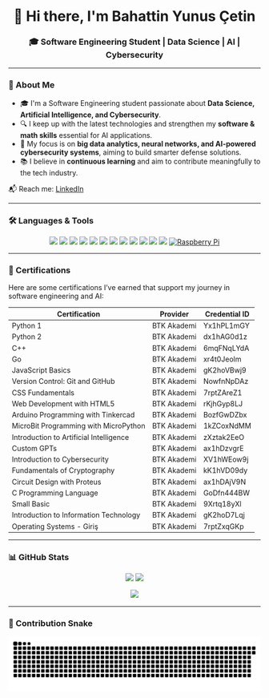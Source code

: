 
</p>

<h1 align="center">👋 Hi there, I'm Bahattin Yunus Çetin</h1>
<h3 align="center">🎓 Software Engineering Student | Data Science | AI | Cybersecurity</h3>

---

### 🌟 About Me
- 🎓 I'm a Software Engineering student passionate about **Data Science, Artificial Intelligence, and Cybersecurity**.  
- 🔍 I keep up with the latest technologies and strengthen my **software & math skills** essential for AI applications.  
- 🎯 My focus is on **big data analytics, neural networks, and AI-powered cybersecurity systems**, aiming to build smarter defense solutions.  
- 📚 I believe in **continuous learning** and aim to contribute meaningfully to the tech industry.  

📬 Reach me: [LinkedIn](https://www.linkedin.com/in/bahattin-yunus-%C3%A7etin/)

---

### 🛠️ Languages & Tools
<p align="center">
  <a href="https://www.python.org"><img src="https://img.shields.io/badge/Python-3776AB?style=for-the-badge&logo=python&logoColor=white"/></a>
  <a href="https://isocpp.org/"><img src="https://img.shields.io/badge/C++-00599C?style=for-the-badge&logo=c%2B%2B&logoColor=white"/></a>
  <a href="https://go.dev/"><img src="https://img.shields.io/badge/Go-00ADD8?style=for-the-badge&logo=go&logoColor=white"/></a>
  <a href="https://developer.mozilla.org/en-US/docs/Web/JavaScript"><img src="https://img.shields.io/badge/JavaScript-F7DF1E?style=for-the-badge&logo=javascript&logoColor=black"/></a>
  <a href="https://developer.mozilla.org/en-US/docs/Web/HTML"><img src="https://img.shields.io/badge/HTML5-E34F26?style=for-the-badge&logo=html5&logoColor=white"/></a>
  <a href="https://developer.mozilla.org/en-US/docs/Web/CSS"><img src="https://img.shields.io/badge/CSS3-1572B6?style=for-the-badge&logo=css3&logoColor=white"/></a>
  <a href="https://git-scm.com/"><img src="https://img.shields.io/badge/Git-F05032?style=for-the-badge&logo=git&logoColor=white"/></a>
  <a href="https://www.arduino.cc/"><img src="https://img.shields.io/badge/Arduino-00979D?style=for-the-badge&logo=arduino&logoColor=white"/></a>
  <a href="https://micropython.org/"><img src="https://img.shields.io/badge/MicroPython-2D2D2D?style=for-the-badge&logo=micropython&logoColor=white"/></a>
  <a href="https://smallbasic.github.io/"><img src="https://img.shields.io/badge/Small%20Basic-68217A?style=for-the-badge&logo=small-basic&logoColor=white"/></a>
  <a href="https://en.cppreference.com/w/c/language"><img src="https://img.shields.io/badge/C-555555?style=for-the-badge&logo=c&logoColor=white"/></a>
  <a href="https://mblock.makeblock.com/"><img src="https://img.shields.io/badge/mBlock-0096D6?style=for-the-badge&logo=makeblock&logoColor=white"/></a>
  <a href="https://www.raspberrypi.org/" target="_blank" rel="noreferrer">
  <img src="https://img.shields.io/badge/Raspberry%20Pi-A22846?style=for-the-badge&logo=raspberrypi&logoColor=white" alt="Raspberry Pi" />
</a>

</p>

---

### 📜 Certifications
Here are some certifications I’ve earned that support my journey in software engineering and AI:

| Certification | Provider | Credential ID |
|---------------|-----------|---------------|
| Python 1 | BTK Akademi | Yx1hPL1mGY |
| Python 2 | BTK Akademi | dx1hAG0d1z |
| C++ | BTK Akademi | 6mqFNqLYdA |
| Go | BTK Akademi | xr4t0Jeolm |
| JavaScript Basics | BTK Akademi | gK2hoVBwj9 |
| Version Control: Git and GitHub | BTK Akademi | NowfnNpDAz |
| CSS Fundamentals | BTK Akademi | 7rptZAreZ1 |
| Web Development with HTML5 | BTK Akademi | rKjhGyp8LJ |
| Arduino Programming with Tinkercad | BTK Akademi | BozfGwDZbx |
| MicroBit Programming with MicroPython | BTK Akademi | 1kZCoxNdMM |
| Introduction to Artificial Intelligence | BTK Akademi | zXztak2EeO |
| Custom GPTs | BTK Akademi | ax1hDzvgrE |
| Introduction to Cybersecurity | BTK Akademi | XV1hWEow9j |
| Fundamentals of Cryptography | BTK Akademi | kK1hVD09dy |
| Circuit Design with Proteus | BTK Akademi | ax1hDAjV9N |
| C Programming Language | BTK Akademi | GoDfn444BW |
| Small Basic | BTK Akademi | 9Xrtq18yXl |
| Introduction to Information Technology | BTK Akademi | gK2hoD7Lqj |
| Operating Systems - Giriş | BTK Akademi | 7rptZxqGKp |

---

### 📊 GitHub Stats
<p align="center">
  <img src="https://github-readme-stats.vercel.app/api?username=bahattinyunus&show_icons=true&theme=tokyonight" height="160"/>
  <img src="https://github-readme-stats.vercel.app/api/top-langs?username=bahattinyunus&layout=compact&theme=tokyonight" height="160"/>
</p>

<p align="center">
  <img src="https://github-readme-streak-stats.herokuapp.com/?user=bahattinyunus&theme=tokyonight" height="180"/>
</p>

---

### 🐍 Contribution Snake
<p align="center">
  <img src="https://raw.githubusercontent.com/bahattinyunus/bahattinyunus/output/github-contribution-grid-snake.svg" alt="snake animation"/>
</p>
